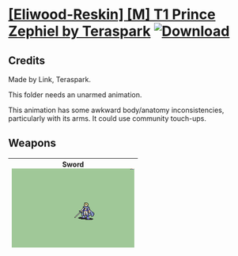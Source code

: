 # [\[Eliwood-Reskin\] \[M\] T1 Prince Zephiel by Teraspark](./) [![Download](https://img.shields.io/badge/Download-%5BEliwood--Reskin%5D%20%5BM%5D%20T1%20Prince%20Zephiel%20by%20Teraspark-red)](https://minhaskamal.github.io/DownGit/#/home?url=https://github.com/Klokinator/FE-Repo/tree/main/Battle%20Animations/Lords%20-%20FE6,%20FE7%20Types/%5BEliwood-Reskin%5D%20%5BM%5D%20T1%20Prince%20Zephiel%20by%20Teraspark)
## Credits

Made by Link, Teraspark.

This folder needs an unarmed animation.

This animation has some awkward body/anatomy inconsistencies, particularly with its arms. It could use community touch-ups.

## Weapons

| <b>Sword</b><br/><img alt="Sword animation" src="./1.%20Sword/Sword.gif"/> |
| :---: |
